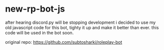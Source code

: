 # new-rp-bot-js

after hearing discord.py will be stopping development i decided to use my old javascript code for this bot, tighty it up and make it better than ever. this code will be used in the bot soon. 


original repo: https://github.com/subtosharki/roleplay-bot
